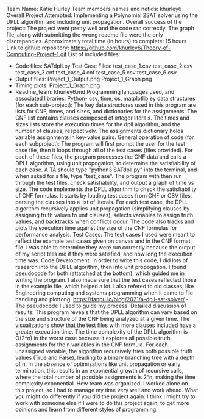 Team Name: Katie Hurley
Team members names and netids: khurley6
Overall Project Attempted: Implementing a Polynomial 2SAT solver using the DPLL algorithm and including unit propagation.
Overall success of the project: The project went pretty well and the code ran correctly. The graph file, along with submitting the wrong readme file were the only discrepancies.
Approximately total time (in hours) to complete: 15 hours
Link to github repository:  https://github.com/khurley6/Theory-of-Computing-Project-1.git
List of included files: 
- Code files: SATdpll.py
Test Case Files: 
test_case_1.csv
test_case_2.csv
test_case_3.cnf
test_case_4.cnf
test_case_5.csv
test_case_6.csv
- Output files:
Project_1_Output.png
Project_1_Graph.png
- Timing plots:
Project_1_Graph.png
- Readme_team:
khurley6.md
Programming languages used, and associated libraries: Python- csv, time, os, matplotlib
ey data structures (for each sub-project): The key data structures used in this program are lists for CNF, times, and sizes, and dictionaries for the assignments. The CNF list contains clauses composed of integer literals. The times and sizes lists store the execution times for the dpll algorithm, and the number of clauses, respectively. The assignments dictionary holds variable assignments in key-value pairs.
General operation of code (for each subproject): 
The program will first prompt the user for the test case file, then it loops through all of the test cases (files provided). For each of these files, the program processes the CNF data and calls a DPLL algorithm, using unit propogation, to determine the satisfiability of each case.
A TA should type "python3 SATdpll.py" into the terminal, and when asked for a file, type "test_case". The program with then run through the test files, check satisfiability, and output a graph of time vs size.
The code implements the DPLL algorithm to check the satisfiability of CNF formulas. It starts by loading test cases from CNF or CSV files, parsing the clauses into a list of literals. For each test case, the DPLL algorithm recursively applies unit propagation (simplifying clauses by assigning truth values to unit clauses), selects variables to assign truth values, and backtracks when conflicts occur. The code also tracks and plots the execution time against the size of the CNF formulas for performance analysis.
Test Cases: 
The test cases I used were meant to reflect the example test cases given on canvas and in the CNF format file. I was able to determine they were run correctly because the output of my script tells me if they were satisfied, and how long the execution time was.
Code Development: In order to write this code, I did lots of research into the DPLL algorithm, then into unit propogation. I found pseudocode for both (attatched at the bottom), which guided me in writing the program. I also made sure that the test cases reflected those in the example file, which helped a lot. I also refered to old classes, like Engineering computing and systems programming when it came to file handling and plottong. https://fanpu.io/blog/2021/a-dpll-sat-solver/ - The pseudocode I used to guide my process.
Detailed discussion of results: This program reveals that the DPLL algorithm can vary based on the size and structure of the CNF being analyzed at a given time. The visualizations show that the test files with more clauses included have a greater execution time. The time complexity of the DPLL algorithm is O(2^n) in the worst case because it explores all possible truth assignments for the n variables in the CNF formula. For each unassigned variable, the algorithm recursively tries both possible truth values (True and False), leading to a binary branching tree with a depth of n. In the absence of optimizations like unit propagation or early termination, this results in an exponential growth of recursive calls, where the total number of possible assignments is 2^n, making the time complexity exponential.
How team was organized: I worked alone on this project, so I had to manage my time very well and work ahead.
What you might do differently if you did the project again: I think I might try to work with someone else if I were to do this project again, to get more opinions and learn from different styles of programming. 
